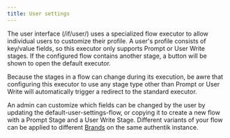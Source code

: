 ```yaml
---
title: User settings
---
```


The user interface (/if/user/) uses a specialized flow executor to allow individual users to customize their profile. A user's profile consists of key/value fields, so this executor only supports Prompt or User Write stages. If the configured flow contains another stage, a button will be shown to open the default executor.

Because the stages in a flow can change during its execution, be awre that configuring this executor to use any stage type other than Prompt or User Write will automatically trigger a redirect to the standard executor.

An admin can customize which fields can be changed by the user by updating the default-user-settings-flow, or copying it to create a new flow with a Prompt Stage and a User Write Stage. Different variants of your flow can be applied to different [Brands](../../../../customize/brands.md) on the same authentik instance.
